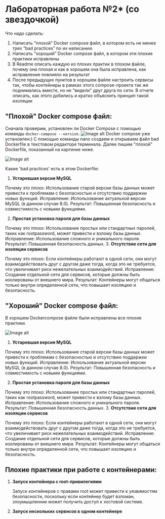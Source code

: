 # Лабораторная работа №2* (со звездочкой)
Что надо сделать:
1. Написать “плохой” Docker compose файл, в котором есть не менее трех “bad practices” по их написанию
2. Написать “хороший” Docker compose файл, в котором эти плохие практики исправлены
3. В Readme описать каждую из плохих практик в плохом файле, почему она плохая и как в хорошем она была исправлена, как исправление повлияло на результат
4. После предыдущих пунктов в хорошем файле настроить сервисы так, чтобы контейнеры в рамках этого compose-проекта так же поднимались вместе, но не "видели" друг друга по сети. В отчете описать, как этого добились и кратко объяснить принцип такой изоляции



## "Плохой" Docker compose файл:
Сначала проверим, установлен ли Docker Compose с помощью команды `docker-compose --version`.
![Image alt]()
Docker compose уже установлен:)
С помощью команды nano создаем и открываем файл bad Dockerfile в текстовом редакторе терминала. Далее пишим "плохой" Dockerfile, показанный на картинке ниже.

![Image alt]()

Какие 'bad practices' есть в этом Dockerfile:
1. **Устаревшая версия MySQL**

Почему это плохо: Использование старой версии базы данных может привести к проблемам с безопасностью и отсутствию поддержки новых функций.
Исправление: Использование актуальной версии MySQL (в данном случае 8.0).
Результат: Повышенная безопасность и совместимость с новыми функциями.

2. **Простая установка пароля для базы данных**

Почему это плохо: Использование простых или стандартных паролей, таких как rootpassword, может привести к взлому базы данных.
Исправление: Использование сложного и уникального пароля.
Результат: Повышенная безопасность данных.
3. **Отсутствие сети для изоляции сервисов**

Почему это плохо: Если контейнеры работают в одной сети, они могут взаимодействовать друг с другом даже тогда, когда это не требуется, что увеличивает риск нежелательных взаимодействий.
Исправление: Создание отдельной сети для сервисов, которые должны быть изолированы от внешнего мира.
Результат: Контейнеры могут общаться только внутри определенной сети, что повышает изоляцию и безопасность.
   
  
## "Хороший" Docker compose файл:
В хорошем Dockercompose файле были исправлены все плохие практики.

![Image alt]()

1. **Устаревшая версия MySQL**

Почему это плохо: Использование старой версии базы данных может привести к проблемам с безопасностью и отсутствию поддержки новых функций.
Исправление: Использование актуальной версии MySQL (в данном случае 8.0).
Результат: Повышенная безопасность и совместимость с новыми функциями.

2. **Простая установка пароля для базы данных**

Почему это плохо: Использование простых или стандартных паролей, таких как rootpassword, может привести к взлому базы данных.
Исправление: Использование сложного и уникального пароля.
Результат: Повышенная безопасность данных.
3. **Отсутствие сети для изоляции сервисов**

Почему это плохо: Если контейнеры работают в одной сети, они могут взаимодействовать друг с другом даже тогда, когда это не требуется, что увеличивает риск нежелательных взаимодействий.
Исправление: Создание отдельной сети для сервисов, которые должны быть изолированы от внешнего мира.
Результат: Контейнеры могут общаться только внутри определенной сети, что повышает изоляцию и безопасность.
     

## Плохие практики при работе с контейнерами:

1. **Запуск контейнера с root-привилегиями**

     Запуск контейнеров с правами root может привести к уязвимостям безопасности, поскольку если контейнер будет взломан, злоумышленник может получить доступ к хостовой системе.

2. **Запуск нескольких сервисов в одном контейнере**
   
